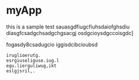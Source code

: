# myApp
this is a sample test 
sauasgdfiugcfiuhsdaiofghsdiu
diasgfcsadgchsadgchgsacgj
osdgcioysdgccoisgdc]

fogasdy8csadugcio
iggisdcibcioubsd 


```
iruglioerutg.
esrgiuseliguse.iug.l
egu.lierguliwug,ikt
eslgjsril,.
```
